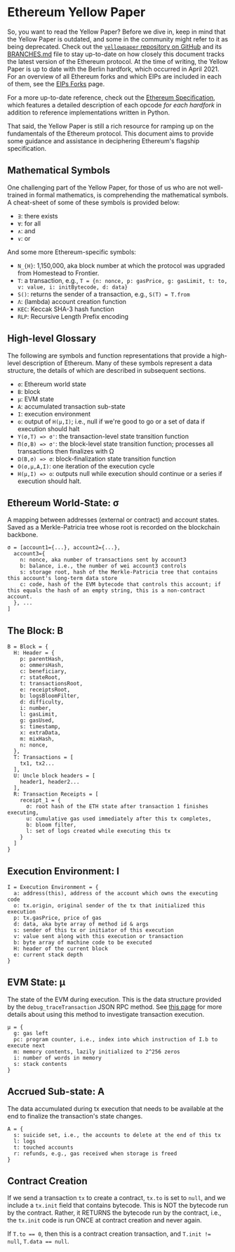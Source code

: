 # Ethereum Yellow Paper

So, you want to read the Yellow Paper? Before we dive in, keep in mind that the Yellow Paper is outdated, and some in the community might refer to it as being deprecated. Check out the [`yellowpaper` repository on GitHub](https://github.com/ethereum/yellowpaper) and its [BRANCHES.md](https://github.com/ethereum/yellowpaper/blob/master/BRANCHES.md) file to stay up-to-date on how closely this document tracks the latest version of the Ethereum protocol. At the time of writing, the Yellow Paper is up to date with the Berlin hardfork, which occurred in April 2021. For an overview of all Ethereum forks and which EIPs are included in each of them, see the [EIPs Forks](./eips_forks.md) page.

For a more up-to-date reference, check out the [Ethereum Specification](https://ethereum.github.io/execution-specs/autoapi/ethereum/), which features a detailed description of each opcode _for each hardfork_ in addition to reference implementations written in Python.

That said, the Yellow Paper is still a rich resource for ramping up on the fundamentals of the Ethereum protocol. This document aims to provide some guidance and assistance in deciphering Ethereum's flagship specification.

## Mathematical Symbols

One challenging part of the Yellow Paper, for those of us who are not well-trained in formal mathematics, is comprehending the mathematical symbols. A cheat-sheet of some of these symbols is provided below:

- `∃`: there exists
- `∀`: for all
- `∧`: and
- `∨`: or

And some more Ethereum-specific symbols:

- `N_{H}`: 1,150,000, aka block number at which the protocol was upgraded from Homestead to Frontier.
- `T`: a transaction, e.g., `T = {n: nonce, p: gasPrice, g: gasLimit, t: to, v: value, i: initBytecode, d: data}`
- `S()`: returns the sender of a transaction, e.g., `S(T) = T.from`
- `Λ`: (lambda) account creation function
- `KEC`: Keccak SHA-3 hash function
- `RLP`: Recursive Length Prefix encoding

## High-level Glossary

The following are symbols and function representations that provide a high-level description of Ethereum. Many of these symbols represent a data structure, the details of which are described in subsequent sections.

- `σ`: Ethereum world state
- `B`: block
- `μ`: EVM state
- `A`: accumulated transaction sub-state
- `I`: execution environment
- `o`: output of `H(μ,I)`; i.e., null if we're good to go or a set of data if execution should halt
- `Υ(σ,T) => σ'`: the transaction-level state transition function
- `Π(σ,B) => σ'`: the block-level state transition function; processes all transactions then finalizes with Ω
- `Ω(B,σ) => σ`: block-finalization state transition function
- `O(σ,μ,A,I)`: one iteration of the execution cycle
- `H(μ,I) => o`: outputs null while execution should continue or a series if execution should halt.

## Ethereum World-State: σ

A mapping between addresses (external or contract) and account states. Saved as a Merkle-Patricia tree whose root is recorded on the blockchain backbone.

```
σ = [account1={...}, account2={...},
  account3={
    n: nonce, aka number of transactions sent by account3
    b: balance, i.e., the number of wei account3 controls
    s: storage root, hash of the Merkle-Patricia tree that contains this account's long-term data store
    c: code, hash of the EVM bytecode that controls this account; if this equals the hash of an empty string, this is a non-contract account.
  }, ...
]
```

## The Block: B

```
B = Block = {
  H: Header = {
    p: parentHash,
    o: ommersHash,
    c: beneficiary,
    r: stateRoot,
    t: transactionsRoot,
    e: receiptsRoot,
    b: logsBloomFilter,
    d: difficulty,
    i: number,
    l: gasLimit,
    g: gasUsed,
    s: timestamp,
    x: extraData,
    m: mixHash,
    n: nonce,
  },
  T: Transactions = [
    tx1, tx2...
  ],
  U: Uncle block headers = [
    header1, header2...
  ],
  R: Transaction Receipts = [
    receipt_1 = {
      σ: root hash of the ETH state after transaction 1 finishes executing,
      u: cumulative gas used immediately after this tx completes,
      b: bloom filter,
      l: set of logs created while executing this tx
    }
  ]
}
```

## Execution Environment: I

```
I = Execution Environment = {
  a: address(this), address of the account which owns the executing code
  o: tx.origin, original sender of the tx that initialized this execution
  p: tx.gasPrice, price of gas
  d: data, aka byte array of method id & args
  s: sender of this tx or initiator of this execution
  v: value sent along with this execution or transaction
  b: byte array of machine code to be executed
  H: header of the current block
  e: current stack depth
}
```

## EVM State: μ

The state of the EVM during execution. This is the data structure provided by the `debug_traceTransaction` JSON RPC method. See [this page](./tracing.md) for more details about using this method to investigate transaction execution.

```
μ = {
  g: gas left
  pc: program counter, i.e., index into which instruction of I.b to execute next
  m: memory contents, lazily initialized to 2^256 zeros
  i: number of words in memory
  s: stack contents
}
```

## Accrued Sub-state: A

The data accumulated during tx execution that needs to be available at the end to finalize the transaction's state changes.

```
A = {
  s: suicide set, i.e., the accounts to delete at the end of this tx
  l: logs
  t: touched accounts
  r: refunds, e.g., gas received when storage is freed
}
```

## Contract Creation

If we send a transaction `tx` to create a contract, `tx.to` is set to `null`, and we include a `tx.init` field that contains bytecode. This is NOT the bytecode run by the contract. Rather, it RETURNS the bytecode run by the contract, i.e., the `tx.init` code is run ONCE at contract creation and never again.

If `T.to == 0`, then this is a contract creation transaction, and `T.init != null`, `T.data == null`.
